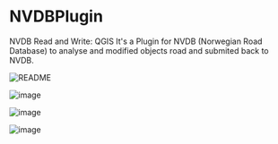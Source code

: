 # NVDBPlugin
NVDB Read and Write: QGIS It's a Plugin for NVDB (Norwegian Road Database) to analyse and modified objects road and submited back to NVDB.

![README](https://github.com/JACCCostring/NVDBPlugin/assets/93591202/c444632b-c8e9-4add-8634-86a01a1cbc6b)

![image](https://github.com/JACCCostring/NVDBPlugin/assets/93591202/a634b683-34ca-4c80-a5f2-6cfbeeb112a9)

![image](https://github.com/JACCCostring/NVDBPlugin/assets/93591202/2466741b-6642-44e4-a01b-a6f0b79b6fa1)

![image](https://github.com/JACCCostring/NVDBPlugin/assets/93591202/cc256852-dead-4b15-b248-48fcb9e64c7b)
